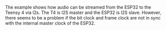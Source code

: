 The example shows how audio can be streamed from the ESP32 to the Teensy 4 via I2s. The T4 is I2S master and the ESP32 is I2S slave. However, there seems to be a problem if the bit clock and frame clock are not in sync with the internal master clock of the ESP32.

